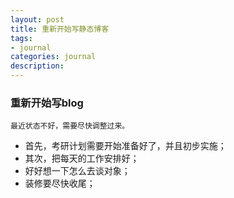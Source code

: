 ```yaml
---
layout: post
title: 重新开始写静态博客
tags:
- journal
categories: journal
description: 
---
```

### 重新开始写blog

    最近状态不好，需要尽快调整过来。

- 首先，考研计划需要开始准备好了，并且初步实施；
- 其次，把每天的工作安排好；
- 好好想一下怎么去谈对象；
- 装修要尽快收尾；
    